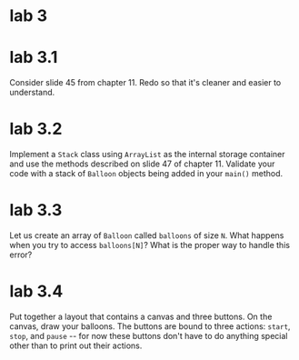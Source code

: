 # lab 3

# lab 3.1

Consider slide 45 from chapter 11.  Redo so that it's cleaner and easier to understand.

# lab 3.2

Implement a `Stack` class using `ArrayList` as the internal storage container and use the methods described on slide 47 of chapter 11.  Validate your code with a stack of `Balloon` objects being added in your `main()` method.

# lab 3.3

Let us create an array of `Balloon` called `balloons` of size `N`.  What happens when you try to access `balloons[N]`?  What is the proper way to handle this error?

# lab 3.4

Put together a layout that contains a canvas and three buttons.  On the canvas, draw your balloons.  The buttons are bound to three actions: `start`, `stop`, and `pause` -- for now these buttons don't have to do anything special other than to print out their actions.
